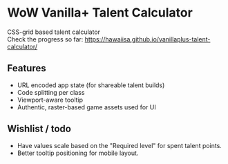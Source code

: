 # WoW Vanilla+ Talent Calculator

CSS-grid based talent calculator  
Check the progress so far: https://hawaiisa.github.io/vanillaplus-talent-calculator/
## Features

- URL encoded app state (for shareable talent builds)
- Code splitting per class
- Viewport-aware tooltip
- Authentic, raster-based game assets used for UI

## Wishlist / todo  

- Have values scale based on the "Required level" for spent talent points.  
- Better tooltip positioning for mobile layout.
